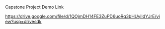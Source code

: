 Capstone Project Demo Link 

https://drive.google.com/file/d/1QOjmDH14FE3ZuPD6uoRq3bHUyiIdYJrE/view?usp=drivesdk
